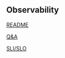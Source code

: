 ## Observability

[README](../observability/README.md)

[Q&A](../observability/QAs.md)

[SLI/SLO](../observability/SLI-SLO.md)
